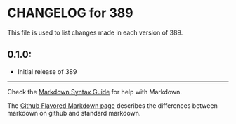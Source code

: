 # CHANGELOG for 389

This file is used to list changes made in each version of 389.

## 0.1.0:

* Initial release of 389

- - - 
Check the [Markdown Syntax Guide](http://daringfireball.net/projects/markdown/syntax) for help with Markdown.

The [Github Flavored Markdown page](http://github.github.com/github-flavored-markdown/) describes the differences between markdown on github and standard markdown.
